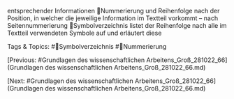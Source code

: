 entsprechender Informationen
Nummerierung und Reihenfolge nach der Position, in welcher die jeweilige 
Information im Textteil vorkommt – nach Seitennummerierung
Symbolverzeichnis listet der Reihenfolge nach alle im Textteil verwendeten 
Symbole auf und erläutert diese

   Tags & Topics:
   #Symbolverzeichnis
   #Nummerierung

[Previous: #Grundlagen des wissenschaftlichen Arbeitens_Groß_281022_66](Grundlagen des wissenschaftlichen Arbeitens_Groß_281022_66.md)

[Next: #Grundlagen des wissenschaftlichen Arbeitens_Groß_281022_66](Grundlagen des wissenschaftlichen Arbeitens_Groß_281022_66.md)
